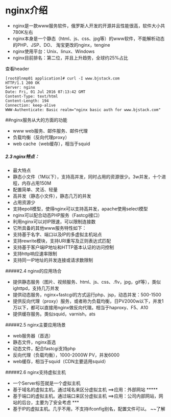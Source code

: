 # nginx介绍

 
- nginx是一款www服务软件，俄罗斯人开发的开源并且性能很高，软件大小共780K左右
- nginx本身是一个静态（html、js、css、jpg等）的www软件，不能解析动态的PHP、JSP、DO、
淘宝更改的nginx，tengine
- nginx使用平台：Unix、linux、Windows
- nginx目前排名：第二位，并且上升趋势，全球约25%占比

查看header

```
[root@lnmp01 application]# curl -I www.bjstack.com
HTTP/1.1 200 OK
Server: nginx
Date: Fri, 01 Jul 2016 07:13:42 GMT
Content-Type: text/html
Content-Length: 194
Connection: keep-alive
WWW-Authenticate: Basic realm="nginx basic auth for www.bjstack.com"
```

##nginx服务从大的方面的功能
- www  web服务、邮件服务、邮件代理
- 负载均衡（反向代理proxy）
- web cache（web缓存），相当于squid

##### 2.3 nginx特点：
- 最大特点
-    静态小文件（1M以下），支持高并发，同时占用的资源很少。3w并发，十个进程，内存占用150M
-    配置简单、灵活、轻量
-    高并发（静态小文件），静态几万的并发
-    占用资源少
-    支持epoll模型，使得nginx可以支持高并发，apache使用select模型
-    nginx可以配合动态PHP服务（Fastcgi接口）
-    利用nginx可以对IP限速，可以限制连接数
-    它所具备的其他www服务特性如下：
-    支持基于名字、端口以及IP的多虚拟主机站点
-    支持rewrite模块，支持URI重写及正则表达式匹配
-    支持基于客户端IP地址和HTTP基本认证的访问控制
-    支持http响应速率限制
-    支持同一IP地址的并发连接或请求数限制

#####2.4 nginx的应用场合
-    提供静态服务（图片、视频服务、html、js、css、.flv，jpg，gif等），类似ighttpd，支持几万并发
-    提供动态服务，nginx+fastcgi的方式运行php、jsp，动态并发：500-1500
-    提供反向代理（proxy）服务，或者称为负载均衡，日PV2000w以下，并发1万以下，都可以直接用nginx做反向代理。相当于haproxy、F5、A10
-    提供缓存服务。类似squid，varnish，ats

#####2.5 nginx主要应用场景
-    web服务器（首选）
-    静态文件，nginx首选
-    动态文件，配合fastcgi支持php
-    反向代理（负载均衡），1000-2000W PV，并发6000
-    web缓存，相当于squid（CDN主要适用squid）

#####2.6 nginx支持虚拟主机
-    一个Server标签就是一个虚拟主机
-    基于域名的虚拟主机。通过域名来区分虚拟主机  ==>应用：外部网站  *****
-    基于端口的虚拟主机。通过端口来区分虚拟主机  ==>应用：公司内部网站，网站的后台，主要为了安全考虑  ***
-    基于IP的虚拟主机。几乎不用，不支持ifconfig别名，配置文件可以。 ~~了解

